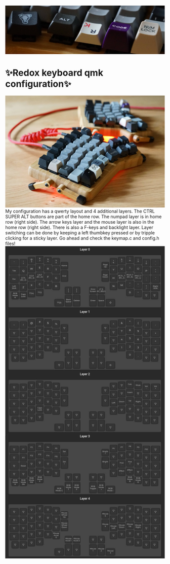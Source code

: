<!This is the  ~/qmk_firmware/keyboards/redox/keymaps/Prutserdt/README.md file for the dotfile bare Github repo/>
![Redox keyboard](keycaps.JPG)
# :sparkles:Redox keyboard qmk configuration:sparkles:

![Redox keyboard](Redox_keyboard.JPG)
My configuration has a qwerty layout and 4 additional layers. The CTRL SUPER
ALT buttons are part of the home row. The numpad layer is in home row (right side). 
The arrow keys layer and the mouse layer is also in the home row (right side). 
There is also a F-keys and backlight layer. Layer switching can be done by
keeping a left thumbkey pressed or by tripple clicking for a sticky layer. Go 
ahead and check the keymap.c and config.h files!
![Redox layers](Layers.JPG)
